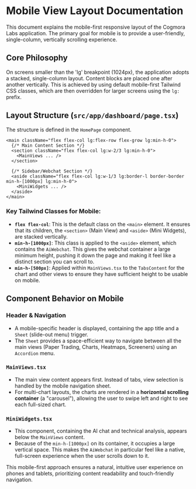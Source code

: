 # Mobile View Layout Documentation

This document explains the mobile-first responsive layout of the Cogmora Labs application. The primary goal for mobile is to provide a user-friendly, single-column, vertically scrolling experience.

## Core Philosophy

On screens smaller than the 'lg' breakpoint (1024px), the application adopts a stacked, single-column layout. Content blocks are placed one after another vertically. This is achieved by using default mobile-first Tailwind CSS classes, which are then overridden for larger screens using the `lg:` prefix.

## Layout Structure (`src/app/dashboard/page.tsx`)

The structure is defined in the `HomePage` component.

```tsx
<main className="flex flex-col lg:flex-row flex-grow lg:min-h-0">
  {/* Main Content Section */}
  <section className="flex flex-col lg:w-2/3 lg:min-h-0">
    <MainViews ... />
  </section>

  {/* Sidebar/Webchat Section */}
  <aside className="flex flex-col lg:w-1/3 lg:border-l border-border min-h-[1000px] lg:min-h-0">
    <MiniWidgets ... />
  </aside>
</main>
```

### Key Tailwind Classes for Mobile:

-   **`flex flex-col`**: This is the default class on the `<main>` element. It ensures that its children, the `<section>` (Main View) and `<aside>` (Mini Widgets), are stacked vertically.
-   **`min-h-[1000px]`**: This class is applied to the `<aside>` element, which contains the `AiWebchat`. This gives the webchat container a large minimum height, pushing it down the page and making it feel like a distinct section you can scroll to.
-   **`min-h-[500px]`**: Applied within `MainViews.tsx` to the `TabsContent` for the chart and other views to ensure they have sufficient height to be usable on mobile.

## Component Behavior on Mobile

### Header & Navigation
- A mobile-specific header is displayed, containing the app title and a `Sheet` (slide-out menu) trigger.
- The `Sheet` provides a space-efficient way to navigate between all the main views (Paper Trading, Charts, Heatmaps, Screeners) using an `Accordion` menu.

### `MainViews.tsx`
- The main view content appears first. Instead of tabs, view selection is handled by the mobile navigation sheet.
- For multi-chart layouts, the charts are rendered in a **horizontal scrolling container** (a "carousel"), allowing the user to swipe left and right to see each full-sized chart.

### `MiniWidgets.tsx`
- This component, containing the AI chat and technical analysis, appears below the `MainViews` content.
- Because of the `min-h-[1000px]` on its container, it occupies a large vertical space. This makes the `AiWebchat` in particular feel like a native, full-screen experience when the user scrolls down to it.

This mobile-first approach ensures a natural, intuitive user experience on phones and tablets, prioritizing content readability and touch-friendly navigation.
